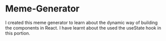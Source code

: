 # Meme-Generator
I created this meme generator to learn about the dynamic way of building the components in React. I have learnt about the used the useState hook in this portion.
